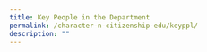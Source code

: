 ```yaml
---
title: Key People in the Department
permalink: /character-n-citizenship-edu/keyppl/
description: ""
---
```

